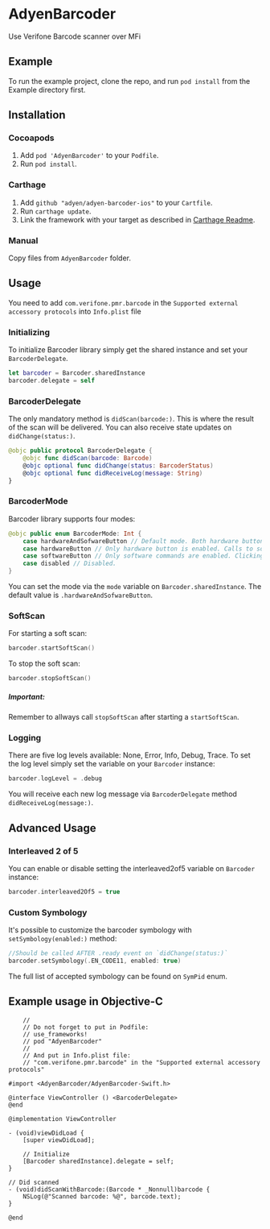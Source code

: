# AdyenBarcoder
Use Verifone Barcode scanner over MFi

## Example

To run the example project, clone the repo, and run `pod install` from the Example directory first.

## Installation

### Cocoapods

1. Add `pod 'AdyenBarcoder'` to your `Podfile`.
2. Run `pod install`.

### Carthage

1. Add `github "adyen/adyen-barcoder-ios"` to your `Cartfile`.
2. Run `carthage update`.
3. Link the framework with your target as described in [Carthage Readme](https://github.com/Carthage/Carthage#adding-frameworks-to-an-application).

### Manual

Copy files from `AdyenBarcoder` folder.

## Usage

You need to add `com.verifone.pmr.barcode` in the `Supported external accessory protocols` into `Info.plist` file

### Initializing

To initialize Barcoder library simply get the shared instance and set your `BarcoderDelegate`.
```swift
let barcoder = Barcoder.sharedInstance
barcoder.delegate = self
```

### BarcoderDelegate

The only mandatory method is `didScan(barcode:)`. This is where the result of the scan will be delivered. You can also receive state updates on `didChange(status:)`. 

```swift
@objc public protocol BarcoderDelegate {
    @objc func didScan(barcode: Barcode)
    @objc optional func didChange(status: BarcoderStatus)
    @objc optional func didReceiveLog(message: String)
}
```

### BarcoderMode

Barcoder library supports four modes:

```swift
@objc public enum BarcoderMode: Int {
    case hardwareAndSofwareButton // Default mode. Both hardware button and software commands (startSoftScan, stopSoftScan) are enabled.
    case hardwareButton // Only hardware button is enabled. Calls to software commands will be ignored.
    case softwareButton // Only software commands are enabled. Clicking the hardware button will not trigger the lights.
    case disabled // Disabled.
}
````

You can set the mode via the `mode` variable on `Barcoder.sharedInstance`. The default value is `.hardwareAndSofwareButton`.

### SoftScan

For starting a soft scan: 
```swift
barcoder.startSoftScan()
```

To stop the soft scan: 
```swift
barcoder.stopSoftScan()
```

##### Important:
Remember to allways call `stopSoftScan` after starting a `startSoftScan`.

### Logging

There are five log levels available: None, Error, Info, Debug, Trace. 
To set the log level simply set the variable on your `Barcoder` instance: 
```swift
barcoder.logLevel = .debug
```
You will receive each new log message via `BarcoderDelegate` method `didReceiveLog(message:)`.

## Advanced Usage

### Interleaved 2 of 5

You can enable or disable setting the interleaved2of5 variable on `Barcoder` instance:
```swift
barcoder.interleaved2Of5 = true
```

### Custom Symbology
It's possible to customize the barcoder symbology with `setSymbology(enabled:)` method:
```swift
//Should be called AFTER .ready event on `didChange(status:)`
barcoder.setSymbology(.EN_CODE11, enabled: true)
```
The full list of accepted symbology can be found on `SymPid` enum.

## Example usage in Objective-C

```obj-c
    //
    // Do not forget to put in Podfile:
    // use_frameworks!
    // pod "AdyenBarcoder"
    //
    // And put in Info.plist file:
    // "com.verifone.pmr.barcode" in the "Supported external accessory protocols"

#import <AdyenBarcoder/AdyenBarcoder-Swift.h>

@interface ViewController () <BarcoderDelegate>
@end

@implementation ViewController

- (void)viewDidLoad {
    [super viewDidLoad];
    
    // Initialize
    [Barcoder sharedInstance].delegate = self;
}

// Did scanned
- (void)didScanWithBarcode:(Barcode * _Nonnull)barcode {
    NSLog(@"Scanned barcode: %@", barcode.text);
}

@end
```
